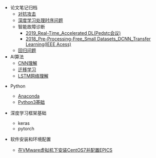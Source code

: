 * 论文笔记归档
  * [对抗攻击](/mypages/papers_notes/对抗攻击_论文笔记.md)
  * [深度学习处理时序问题](/mypages/notes/深度学习处理时序问题.md)
  * 智能故障诊断
    - [2019_Real-Time_Accelerated DL(Pedstc会议)](/mypages/papers_notes/故障诊断/实时_加速CNN.md)
    - [2018_Pre-Processing-Free_Small Datasets_DCNN_Transfer Learning(IEEE Acess)](/mypages/papers_notes/故障诊断/小数据集_迁移学习.md)
  * [回归问题](/mypages/notes/回归问题.md)
* AI算法
  - [CNN理解](/mypages/notes/卷积神经网络.md)
  - [迁移学习](/mypages/papers_notes/迁移学习.md)
  - [LSTM网络理解](/mypages/papers_notes/LSTM网络理解.md)

- Python

  - [Anaconda](/mypages/Python/Anaconda教程.md)
  - [Python3基础](/mypages/Python/python3_教程.md)
- 深度学习框架基础
  - keras
  - pytorch
- 软件安装和环境配置
  - [在VMware虚拟机下安装CentOS7并配置EPICS](/mypages/notes/vmware虚拟机安装epics过程.md)

